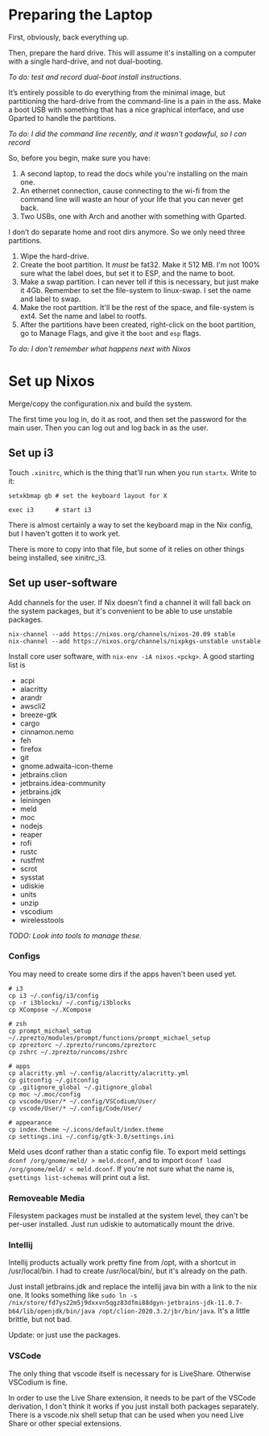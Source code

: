 # Preparing the Laptop
First, obviously, back everything up.

Then, prepare the hard drive. This will assume it's installing on a computer with a single hard-drive, and not dual-booting.

_To do: test and record dual-boot install instructions._

It’s entirely possible to do everything from the minimal image, but partitioning the hard-drive from the command-line is a pain in the ass. Make a boot USB with something that has a nice graphical interface, and use Gparted to handle the partitions.

_To do: I did the command line recently, and it wasn't godawful, so I can record_

So, before you begin, make sure you have:
1. A second laptop, to read the docs while you're installing on the main one.
2. An ethernet connection, cause connecting to the wi-fi from the command line will waste an hour of your life that you can never get back.
3. Two USBs, one with Arch and another with something with Gparted.

I don’t do separate home and root dirs anymore. So we only need three partitions.

1. Wipe the hard-drive.
2. Create the boot partition. It _must_ be fat32. Make it 512 MB. I'm not 100% sure what the label does, but set it to ESP, and the name to boot.
3. Make a swap partition. I can never tell if this is necessary, but just make it 4Gb. Remember to set the file-system to linux-swap. I set the name and label to swap.
4. Make the root partition. It'll be the rest of the space, and file-system is ext4. Set the name and label to rootfs.
5. After the partitions have been created, right-click on the boot partition, go to Manage Flags, and give it the `boot` and `esp` flags.

_To do: I don't remember what happens next with Nixos_

# Set up Nixos
Merge/copy the configuration.nix and build the system.

The first time you log in, do it as root, and then set the password for the main user. Then you can log out and log back in as the user.

## Set up i3
Touch `.xinitrc`, which is the thing that'll run when you run `startx`. Write to it:
```
setxkbmap gb # set the keyboard layout for X

exec i3      # start i3
```
There is almost certainly a way to set the keyboard map in the Nix config, but I haven't gotten it to work yet.

There is more to copy into that file, but some of it relies on other things being installed, see xinitrc_i3.

## Set up user-software
Add channels for the user. If Nix doesn't find a channel it will fall back on the system packages, but it's convenient to be able to use unstable packages.
```
nix-channel --add https://nixos.org/channels/nixos-20.09 stable
nix-channel --add https://nixos.org/channels/nixpkgs-unstable unstable
```

Install core user software, with `nix-env -iA nixos.<pckg>`. A good starting list is 
- acpi
- alacritty
- arandr
- awscli2
- breeze-gtk
- cargo
- cinnamon.nemo
- feh
- firefox
- git
- gnome.adwaita-icon-theme
- jetbrains.clion
- jetbrains.idea-community
- jetbrains.jdk
- leiningen
- meld
- moc
- nodejs
- reaper
- rofi
- rustc
- rustfmt
- scrot
- sysstat
- udiskie
- units
- unzip
- vscodium
- wirelesstools

_TODO: Look into tools to manage these._

### Configs
You may need to create some dirs if the apps haven't been used yet.
```
# i3
cp i3 ~/.config/i3/config
cp -r i3blocks/ ~/.config/i3blocks
cp XCompose ~/.XCompose

# zsh
cp prompt_michael_setup ~/.zprezto/modules/prompt/functions/prompt_michael_setup
cp zpreztorc ~/.zprezto/runcoms/zpreztorc
cp zshrc ~/.zprezto/runcoms/zshrc

# apps
cp alacritty.yml ~/.config/alacritty/alacritty.yml
cp gitconfig ~/.gitconfig
cp .gitignore_global ~/.gitignore_global
cp moc ~/.moc/config
cp vscode/User/* ~/.config/VSCodium/User/
cp vscode/User/* ~/.config/Code/User/

# appearance
cp index.theme ~/.icons/default/index.theme
cp settings.ini ~/.config/gtk-3.0/settings.ini
```

Meld uses dconf rather than a static config file. To export meld settings `dconf /org/gnome/meld/ > meld.dconf`, and to import `dconf load /org/gnome/meld/ < meld.dconf`. If you're not sure what the name is, `gsettings list-schemas` will print out a list.

### Removeable Media
Filesystem packages must be installed at the system level, they can't be per-user installed. Just run udiskie to automatically mount the drive. 

### Intellij
Intellij products actually work pretty fine from /opt, with a shortcut in /usr/local/bin. I had to create /usr/local/bin/, but it's already on the path.

Just install jetbrains.jdk and replace the intellij java bin with a link to the nix one. It looks something like `sudo ln -s /nix/store/fd7ys22m5j9dxxvn5qgz83dfmi88dgyn-jetbrains-jdk-11.0.7-b64/lib/openjdk/bin/java /opt/clion-2020.3.2/jbr/bin/java`. It's a little brittle, but not bad.

Update: or just use the packages.

### VSCode
The only thing that vscode itself is necessary for is LiveShare. Otherwise VSCodium is fine.

In order to use the Live Share extension, it needs to be part of the VSCode derivation, I don't think it works if you just install both packages separately. There is a vscode.nix shell setup that can be used when you need Live Share or other special extensions.
